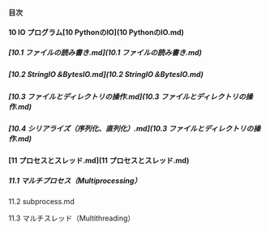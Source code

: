 #### 目次



#### 10 IO プログラム[10 PythonのIO](10 PythonのIO.md)

##### [10.1 ファイルの読み書き.md](10.1 ファイルの読み書き.md)

##### [10.2 StringIO＆BytesIO.md](10.2 StringIO＆BytesIO.md)

##### [10.3 ファイルとディレクトリの操作.md](10.3 ファイルとディレクトリの操作.md)

##### [10.4 シリアライズ（序列化、直列化）.md](10.3 ファイルとディレクトリの操作.md)

#### [11 プロセスとスレッド.md](11 プロセスとスレッド.md)

##### 11.1 マルチプロセス（Multiprocessing）

11.2 subprocess.md

11.3 マルチスレッド（Multithreading）
